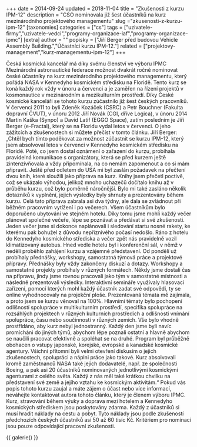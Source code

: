 +++
date = 2014-09-24
updated = 2018-11-04
title = "Zkušenosti z kurzu IPM-12"
description = "CSO nominovala již šest účastníků na kurz mezinárodního projektového managementu"
slug ="zkusenosti-z-kurzu-ipm-12"
[taxonomies]
categories = ["cs"]
tags = ["uzivatele-firmy","uzivatele-vedci","programy-organizace-iaf","programy-organizace-ipmc"]
[extra]
author = ""
popisky = ["Jiří Berger před budovou Vehicle Assembly Building.","Účastníci kurzu IPM-12."]
related = ["projektovy-management","kurz-managementu-ipm-12"]
+++

Česká kosmická kancelář má díky svému členství ve výboru IPMC Mezinárodní astronautické federace možnost dvakrát ročně nominovat české účastníky na kurz mezinárodního projektového managementu, který pořádá NASA v Kennedyho kosmickém středisku na Floridě. Tento kurz se koná každý rok vždy v únoru a červenci a je zaměřen na řízení projektů v kosmonautice v mezinárodním a mezikulturním prostředí. Díky České kosmické kanceláři se tohoto kurzu zúčastnilo již šest českých pracovníků. V červenci 2011 to byli Zdeněk Kozáček (CSRC) a Petr Bouchner (Fakulta dopravní ČVUT), v únoru 2012 Jiří Novák (CGI, dříve Logica), v únoru 2014 Martin Kaška (Synpo) a David Latif (EGGO Space), zatím posledním je Jiří Berger (e-Fractal), který se na Floridu vydal letos v červenci. O jeho zážitcích a zkušenostech si můžete přečíst v tomto článku. Jiří Berger: „Chtěl bych tímto poděkovat za možnost zúčastnit se kurzu IPM-12, který jsem absolvoval letos v červenci v Kennedyho kosmickém středisku na Floridě. Poté, co jsem dostal oznámení o zařazení do kurzu, probíhala pravidelná komunikace s organizátory, která se před kurzem ještě zintenzivňovala a vždy připomínala, na co nemám zapomenout a co si mám připravit. Ještě před odletem do USA mi byl zaslán požadavek na přečtení dvou knih, které sloužili jako příprava na kurz. Knihy jsem přečetl poctivě, což se ukázalo výhodou, jelikož mnoho uchazečů dočítalo knihu až v průběhu kurzu, což bylo poměrně náročnější. Bylo mi také zasláno několik dotazníků k vyplnění, jejich výsledky byly shrnuty a prezentovány během kurzu. Celá tato příprava zabrala asi dva týdny, ale dala se zvládnout při běžném pracovním vytížení i po večerech. Všem účastníkům bylo doporučeno ubytování ve stejném hotelu. Díky tomu jsme mohli každý večer plánovat společné večeře, lépe se poznávat a předávat si své zkušenosti. Jeden večer jsme si dokonce naplánovali i sledování startu nosné rakety, ke kterému pak bohužel z důvodu nepříznivého počasí nedošlo. Ráno z hotelu do Kennedyho kosmického střediska a večer zpět nás pravidelně vozil klimatizovaný autobus. Hned vedle hotelu byl i konferenční sál, v němž v neděli proběhlo zahájení kurzu a vzájemné představení. Od pondělí už probíhaly přednášky, workshopy, samostatná týmová práce a projektové přípravy. Přednášky byly vždy zakončeny diskuzí a dotazy. Workshopy a samostatné projekty probíhaly v různých formátech. Někdy jsme dostali čas na přípravu, jindy jsme rovnou pracovali jako tým v samostatné místnosti a následně prezentovali výsledky. Interaktivní semináře využívaly hlasovací zařízení, pomocí kterých mohl každý účastník zadat své odpovědi, ty se online vyhodnocovaly na projekční ploše. Prezentovaná témata mě zajímala, a proto jsem se kurzu věnoval na 100%. Hlavními tématy bylo pochopení odlišností spolupráce v multikulturním prostředí, specifika spolupráce na rozsáhlých projektech v různých kulturních prostředích a odlišnosti vnímání spolupráce, času nebo součinnosti v různých zemích. Vše bylo vhodně prostřídáno, aby kurz nebyl jednostranný. Každý den jsme byli navíc promícháni do jiných týmů, abychom lépe poznali ostatní a hlavně abychom se naučili pracovat efektivně a spoléhat se na druhé. Program byl průběžně obohacen o vstupy japonské, korejské, evropské a kanadské kosmické agentury. Všichni přítomní byli velmi otevření diskusím o jejich zkušenostech, spolupráci a náplni práce jako takové. Kurz absolvovali kromě zaměstnanců NASA také jejich dodavatelé, např. ze společnosti Boeing, a pak asi 20 účastníků nominovaných jednotlivými kosmickými agenturami z celého světa. Každý z nás měl také krátkou chvilku na představení své země a jejího vztahu ke kosmickým aktivitám.“ Pokud vás popis tohoto kurzu zaujal a máte zájem o účast nebo více informací, neváhejte kontaktovat autora tohoto článku, který je členem výboru IPMC. Kurz, stravování během výuky a doprava mezi hotelem a Kennedyho kosmických střediskem jsou poskytovány zdarma. Každý z účastníků si musí hradit náklady na cestu a pobyt. Tyto náklady jsou podle zkušeností předchozích českých účastníků asi 50 až 60 tisíc Kč. Kritériem pro nominaci jsou pouze odpovídající pracovní zkušenosti.

{{ galerie() }}
